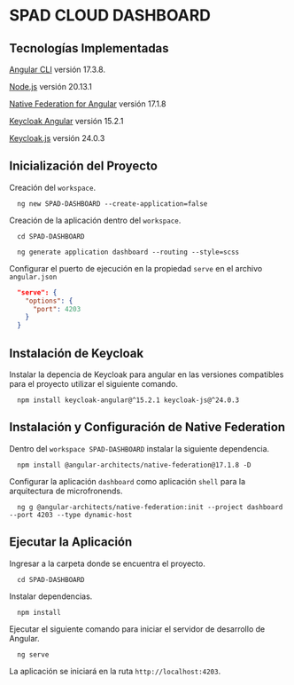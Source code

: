 # SPAD CLOUD DASHBOARD

## Tecnologías Implementadas

[Angular CLI](https://github.com/angular/angular-cli) versión 17.3.8.

[Node.js](https://nodejs.org/en/download/package-manager) versión 20.13.1

[Native Federation for Angular](https://www.npmjs.com/package/@angular-architects/native-federation/v/17.1.8) versión 17.1.8

[Keycloak Angular](https://www.npmjs.com/package/keycloak-angular/v/15.3.0) versión 15.2.1

[Keycloak.js](https://www.npmjs.com/package/keycloak-angular/v/15.3.0) versión 24.0.3

## Inicialización del Proyecto

Creación del `workspace`.

```shell
  ng new SPAD-DASHBOARD --create-application=false
```

Creación de la aplicación dentro del `workspace`.

```shell
  cd SPAD-DASHBOARD
```

```shell
  ng generate application dashboard --routing --style=scss
```

Configurar el puerto de ejecución en la propiedad `serve` en el archivo `angular.json`

```json
  "serve": {
    "options": {
      "port": 4203
    }
  }
```

## Instalación de Keycloak

Instalar la depencia de Keycloak para angular en las versiones compatibles para el proyecto utilizar el siguiente comando.

```shell
  npm install keycloak-angular@^15.2.1 keycloak-js@^24.0.3
```

## Instalación y Configuración de Native Federation

Dentro del `workspace SPAD-DASHBOARD` instalar la siguiente dependencia.

```shell
  npm install @angular-architects/native-federation@17.1.8 -D
```

Configurar la aplicación `dashboard` como aplicación `shell` para la arquitectura de microfronends.

```shell
  ng g @angular-architects/native-federation:init --project dashboard --port 4203 --type dynamic-host
```

## Ejecutar la Aplicación

Ingresar a la carpeta donde se encuentra el proyecto.

```shell
  cd SPAD-DASHBOARD
```

Instalar dependencias.

```shell
  npm install
```

Ejecutar el siguiente comando para iniciar el servidor de desarrollo de Angular.

```shell
  ng serve
```

La aplicación se iniciará en la ruta `http://localhost:4203`.
